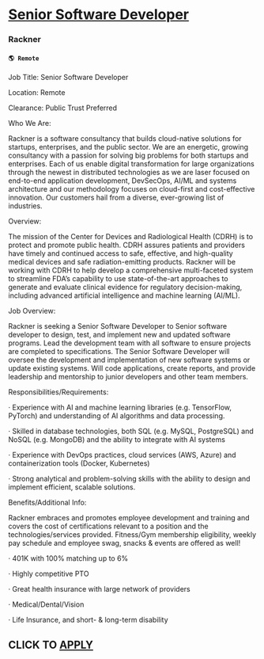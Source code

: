 # [Senior Software Developer](https://www.remotewlb.com/apply/senior-software-developer-110065)  
### Rackner  
#### `🌎 Remote`  

Job Title: Senior Software Developer

Location: Remote

Clearance: Public Trust Preferred

Who We Are:

Rackner is a software consultancy that builds cloud-native solutions for startups, enterprises, and the public sector. We are an energetic, growing consultancy with a passion for solving big problems for both startups and enterprises. Each of us enable digital transformation for large organizations through the newest in distributed technologies as we are laser focused on end-to-end application development, DevSecOps, AI/ML and systems architecture and our methodology focuses on cloud-first and cost-effective innovation. Our customers hail from a diverse, ever-growing list of industries.

Overview:

The mission of the Center for Devices and Radiological Health (CDRH) is to protect and promote public health. CDRH assures patients and providers have timely and continued access to safe, effective, and high-quality medical devices and safe radiation-emitting products. Rackner will be working with CDRH to help develop a comprehensive multi-faceted system to streamline FDA’s capability to use state-of-the-art approaches to generate and evaluate clinical evidence for regulatory decision-making, including advanced artificial intelligence and machine learning (AI/ML).

Job Overview:

Rackner is seeking a Senior Software Developer to Senior software developer to design, test, and implement new and updated software programs. Lead the development team with all software to ensure projects are completed to specifications. The Senior Software Developer will oversee the development and implementation of new software systems or update existing systems. Will code applications, create reports, and provide leadership and mentorship to junior developers and other team members.

Responsibilities/Requirements:

· Experience with AI and machine learning libraries (e.g. TensorFlow, PyTorch) and understanding of AI algorithms and data processing.

· Skilled in database technologies, both SQL (e.g. MySQL, PostgreSQL) and NoSQL (e.g. MongoDB) and the ability to integrate with AI systems

· Experience with DevOps practices, cloud services (AWS, Azure) and containerization tools (Docker, Kubernetes)

· Strong analytical and problem-solving skills with the ability to design and implement efficient, scalable solutions.

Benefits/Additional Info:

Rackner embraces and promotes employee development and training and covers the cost of certifications relevant to a position and the technologies/services provided. Fitness/Gym membership eligibility, weekly pay schedule and employee swag, snacks & events are offered as well!

· 401K with 100% matching up to 6%

· Highly competitive PTO

· Great health insurance with large network of providers

· Medical/Dental/Vision

· Life Insurance, and short- & long-term disability

  
## CLICK TO [APPLY](https://www.remotewlb.com/apply/senior-software-developer-110065)

